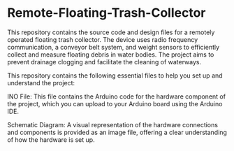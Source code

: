 # Remote-Floating-Trash-Collector

This repository contains the source code and design files for a remotely operated floating trash collector. The device uses radio frequency communication, a conveyor belt system, and weight sensors to efficiently collect and measure floating debris in water bodies. The project aims to prevent drainage clogging and facilitate the cleaning of waterways.

This repository contains the following essential files to help you set up and understand the project:

INO File: This file contains the Arduino code for the hardware component of the project, which you can upload to your Arduino board using the Arduino IDE.

Schematic Diagram: A visual representation of the hardware connections and components is provided as an image file, offering a clear understanding of how the hardware is set up.
